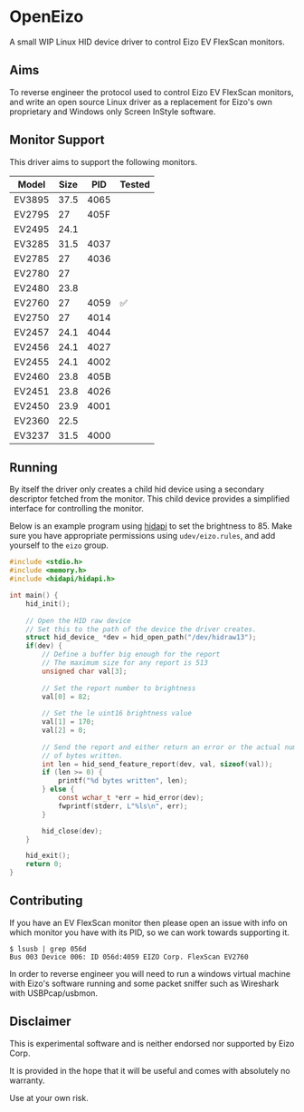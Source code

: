 OpenEizo
========
A small WIP Linux HID device driver to control Eizo EV FlexScan monitors.

Aims
----
To reverse engineer the protocol used to control Eizo EV FlexScan monitors, and write an open source Linux driver as a 
replacement for Eizo's own proprietary and Windows only Screen InStyle software.

Monitor Support
---------------
This driver aims to support the following monitors.

Model   | Size    | PID    | Tested
--------|---------|--------|---------
EV3895  | 37.5    | 4065   |
EV2795  | 27      | 405F   |
EV2495  | 24.1    |        |
EV3285  | 31.5    | 4037   |
EV2785  | 27      | 4036   |
EV2780  | 27      |        |
EV2480  | 23.8    |        |
EV2760  | 27      | 4059   | ✅
EV2750  | 27      | 4014   |
EV2457  | 24.1    | 4044   |
EV2456  | 24.1    | 4027   |
EV2455  | 24.1    | 4002   |
EV2460  | 23.8    | 405B   |
EV2451  | 23.8    | 4026   |
EV2450  | 23.9    | 4001   |
EV2360  | 22.5    |        |
EV3237  | 31.5    | 4000   |

Running
-------
By itself the driver only creates a child hid device using a secondary descriptor fetched from the monitor. This child
device provides a simplified interface for controlling the monitor.

Below is an example program using [hidapi](https://github.com/signal11/hidapi) to set the brightness to 85. Make sure
you have appropriate permissions using `udev/eizo.rules`, and add yourself to the `eizo` group.

```c
#include <stdio.h>
#include <memory.h>
#include <hidapi/hidapi.h>

int main() {
    hid_init();
    
    // Open the HID raw device
    // Set this to the path of the device the driver creates.
    struct hid_device_ *dev = hid_open_path("/dev/hidraw13");
    if(dev) {
        // Define a buffer big enough for the report
        // The maximum size for any report is 513
        unsigned char val[3];
        
        // Set the report number to brightness
        val[0] = 82;
        
        // Set the le uint16 brightness value
        val[1] = 170;
        val[2] = 0;
        
        // Send the report and either return an error or the actual number 
        // of bytes written.
        int len = hid_send_feature_report(dev, val, sizeof(val));
        if (len >= 0) {
            printf("%d bytes written", len);
        } else {
            const wchar_t *err = hid_error(dev);
            fwprintf(stderr, L"%ls\n", err);
        }

        hid_close(dev);
    }

    hid_exit();
    return 0;
}
```

Contributing
------------
If you have an EV FlexScan monitor then please open an issue with info on which monitor you have with its PID, so we can
work towards supporting it.

```shell
$ lsusb | grep 056d
Bus 003 Device 006: ID 056d:4059 EIZO Corp. FlexScan EV2760
```

In order to reverse engineer you will need to run a windows virtual machine with Eizo's software running and some packet
sniffer such as Wireshark with USBPcap/usbmon.

Disclaimer
----------
This is experimental software and is neither endorsed nor supported by Eizo Corp.

It is provided in the hope that it will be useful and comes with absolutely no warranty.

Use at your own risk.